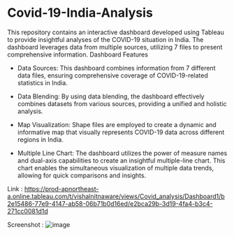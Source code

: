 # Covid-19-India-Analysis

This repository contains an interactive dashboard developed using Tableau to provide insightful analyses of the COVID-19 situation in India. The dashboard leverages data from multiple sources, utilizing 7 files to present comprehensive information. 
Dashboard Features

* Data Sources: This dashboard combines information from 7 different data files, ensuring comprehensive coverage of COVID-19-related statistics in India.

* Data Blending: By using data blending, the dashboard effectively combines datasets from various sources, providing a unified and holistic analysis.

* Map Visualization: Shape files are employed to create a dynamic and informative map that visually represents COVID-19 data across different regions in India.

* Multiple Line Chart: The dashboard utilizes the power of measure names and dual-axis capabilities to create an insightful multiple-line chart. This chart enables the simultaneous visualization of multiple data trends, allowing for quick comparisons and insights.

Link :
https://prod-apnortheast-a.online.tableau.com/t/vishalnitnaware/views/Covid_analysis/Dashboard1/b2e15486-77e9-4147-ab58-06b71b0d16ed/e2bca29b-3d19-4fa4-b3c4-271cc0081d1d


Screenshot : 
![image](https://github.com/vishal7474/Covid-19-India-Analysis/assets/76614698/54999e01-50c2-4501-a2c3-7a40a3df1d60)
